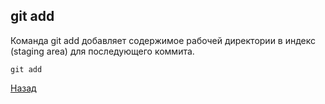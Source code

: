 ## git add

Команда git add добавляет содержимое рабочей директории в индекс (staging area) для последующего коммита.


```bash=
git add 
```
[Назад](./common_commands.md)
